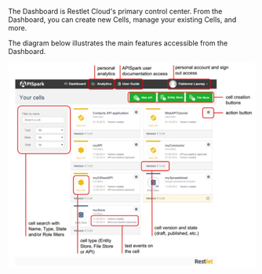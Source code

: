The Dashboard is Restlet Cloud's primary control center. From the Dashboard, you can create new Cells, manage your existing Cells, and more.

The diagram below illustrates the main features accessible from the Dashboard.

![Dashboard](images/dashboard.png "Dashboard")
